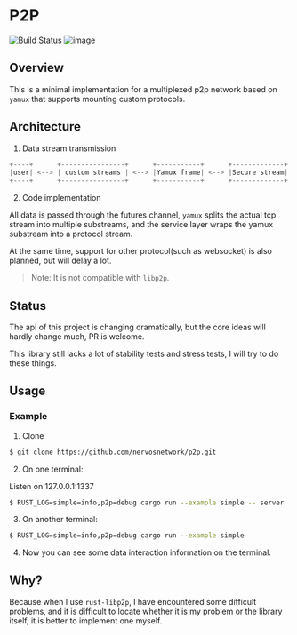 # P2P

[![Build Status](https://api.travis-ci.org/driftluo/p2p.svg?branch=master)](https://travis-ci.org/driftluo/p2p)
![image](https://img.shields.io/badge/rustc-1.31.1-blue.svg)

## Overview

This is a minimal implementation for a multiplexed p2p network based on `yamux` that supports mounting custom protocols.

## Architecture

1. Data stream transmission

```rust
+----+      +----------------+      +-----------+      +-------------+      +----------+      +------+
|user| <--> | custom streams | <--> |Yamux frame| <--> |Secure stream| <--> |TCP stream| <--> |remote|
+----+      +----------------+      +-----------+      +-------------+      +----------+      +------+
```

2. Code implementation

All data is passed through the futures channel, `yamux` splits the actual tcp stream into multiple substreams,
and the service layer wraps the yamux substream into a protocol stream.

At the same time, support for other protocol(such as websocket) is also planned, but will delay a lot.

> Note: It is not compatible with `libp2p`.

## Status

The api of this project is changing dramatically, but the core ideas will hardly change much, PR is welcome.

This library still lacks a lot of stability tests and stress tests, I will try to do these things.

## Usage

### Example

1. Clone

```bash
$ git clone https://github.com/nervosnetwork/p2p.git
```

2. On one terminal:

Listen on 127.0.0.1:1337
```bash
$ RUST_LOG=simple=info,p2p=debug cargo run --example simple -- server
```

3. On another terminal:

```bash
$ RUST_LOG=simple=info,p2p=debug cargo run --example simple
```

4. Now you can see some data interaction information on the terminal.

## Why?

Because when I use `rust-libp2p`, I have encountered some difficult problems,
and it is difficult to locate whether it is my problem or the library itself,
it is better to implement one myself.
